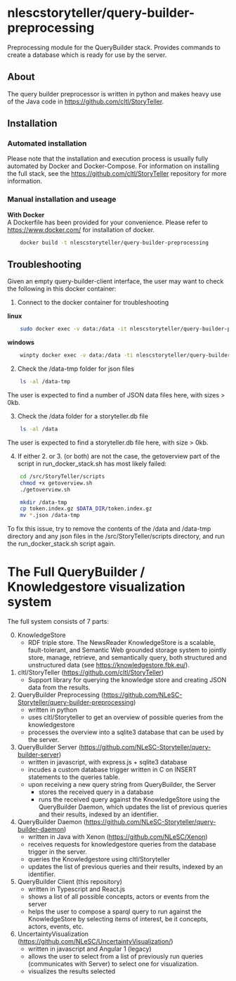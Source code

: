 # nlescstoryteller/query-builder-preprocessing
Preprocessing module for the QueryBuilder stack. Provides commands to create a database which is ready for use by the server.

## About
The query builder preprocessor is written in python and makes heavy use of the Java code in https://github.com/cltl/StoryTeller.

## Installation
### Automated installation
Please note that the installation and execution process is usually fully automated by Docker and Docker-Compose. For information on installing the full stack, see the https://github.com/cltl/StoryTeller repository for more information.

### Manual installation and useage
**With Docker**  
A Dockerfile has been provided for your convenience. Please refer to https://www.docker.com/ for installation of docker.
```bash
    docker build -t nlescstoryteller/query-builder-preprocessing
```

## Troubleshooting
Given an empty query-builder-client interface, the user may want to check the following in this docker container:

1. Connect to the docker container for troubleshooting  

**linux**
```bash
    sudo docker exec -v data:/data -it nlescstoryteller/query-builder-preprocessing /bin/bash
```

**windows**
```bash
    winpty docker exec -v data:/data -ti nlescstoryteller/query-builder-preprocessing //bin/bash
```

2. Check the /data-tmp folder for json files  
```bash
    ls -al /data-tmp
```
The user is expected to find a number of JSON data files here, with sizes > 0kb. 

3. Check the /data folder for a storyteller.db file  
```bash
    ls -al /data
```
The user is expected to find a storyteller.db file here, with size > 0kb. 

4. If either 2. or 3. (or both) are not the case, the getoverview part of the script in run_docker_stack.sh has most likely failed:  
```bash
    cd /src/StoryTeller/scripts
    chmod +x getoverview.sh
    ./getoverview.sh

    mkdir /data-tmp
    cp token.index.gz $DATA_DIR/token.index.gz
    mv *.json /data-tmp
```
To fix this issue, try to remove the contents of the /data and /data-tmp directory and any json files in the /src/StoryTeller/scripts directory, and run the run_docker_stack.sh script again.


# The Full QueryBuilder / Knowledgestore visualization system
The full system consists of 7 parts:

0. KnowledgeStore
    - RDF triple store. The NewsReader KnowledgeStore is a scalable, fault-tolerant, and Semantic Web grounded storage system to jointly store, manage, retrieve, and semantically query, both structured and unstructured data (see https://knowledgestore.fbk.eu/).
1. cltl/StoryTeller (https://github.com/cltl/StoryTeller)
    - Support library for querying the knowledge store and creating JSON data from the results.
2. QueryBuilder Preprocessing (https://github.com/NLeSC-Storyteller/query-builder-preprocessing)
    - written in python
    - uses cltl/Storyteller to get an overview of possible queries from the knowledgestore
    - processes the overview into a sqlite3 database that can be used by the server.
3. QueryBuilder Server (https://github.com/NLeSC-Storyteller/query-builder-server)
    - written in javascript, with express.js + sqlite3 database
    - incudes a custom database trigger written in C on INSERT statements to the queries table.
    - upon receiving a new query string from QueryBuilder, the Server
        - stores the received query in a database
        - runs the received query against the KnowledgeStore using the QueryBuilder Daemon, which updates the list of previous queries and their results, indexed by an identifier.
4. QueryBuilder Daemon (https://github.com/NLeSC-Storyteller/query-builder-daemon)
    - written in Java with Xenon (https://github.com/NLeSC/Xenon)
    - receives requests for knowledgestore queries from the database trigger in the server.
    - queries the Knowledgestore using cltl/Storyteller
    - updates the list of previous queries and their results, indexed by an identifier.
5. QueryBuilder Client (this repository)
    - written in Typescript and React.js
    - shows a list of all possible concepts, actors or events from the server
    - helps the user to compose a sparql query to run against the KnowledgeStore by selecting items of interest, be it concepts, actors, events, etc.
6. UncertaintyVisualization (https://github.com/NLeSC/UncertaintyVisualization/)
    - written in javascript and Angular 1 (legacy)
    - allows the user to select from a list of previously run queries (communicates with Server) to select one for visualization.
    - visualizes the results selected




